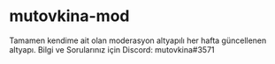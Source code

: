 # mutovkina-mod
Tamamen kendime ait olan moderasyon altyapılı her hafta güncellenen altyapı. Bilgi ve Sorularınız için Discord: mutovkina#3571
